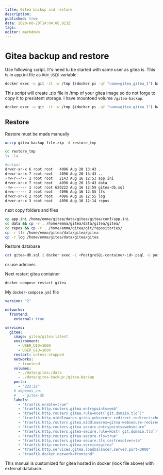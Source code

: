 ```yaml
---
title: Gitea backup and restore
description: 
published: true
date: 2020-08-20T14:04:08.913Z
tags: 
editor: markdown
---
```


# Gitea backup and restore

Use following script. It's need tu be started with same user as gitea is. This is in app.ini file as `RUN_USER` variable.

```bash
docker exec -u git -it -w /tmp $(docker ps -qf "name=gitea_gitea_1") bash -c '/app/gitea/gitea dump -c /data/gitea/conf/app.ini'
```

This script will create .zip file in /tmp of your gitea image so do not forge to copy it to presistent storage. I have mountoed volume `/gitea-backup`.

```bash
docker exec -u git -it -w /tmp $(docker ps -qf "name=gitea_gitea_1") bash -c 'cp /tmp/* /gitea-backup'
```

## Restore

Restore must be made manually 

```bash
unzip gitea-backup-file.zip -d restore_tmp
```

```bash
cd restore_tmp
ls -la

#output
drwxr-xr-x 6 root root   4096 Aug 20 13:43 .
drwxr-xr-x 7 root root   4096 Aug 20 13:43 ..
-rw-r--r-- 1 root root   2143 Aug 16 12:53 app.ini
drwxr-xr-x 7 root root   4096 Aug 20 13:43 data
-rw------- 1 root root 620222 Aug 16 12:59 gitea-db.sql
drwx------ 2 root root   4096 Aug 16 12:55 lfs
drwxr-xr-x 2 root root   4096 Aug 16 12:55 log
drwxr-xr-x 3 root root   4096 Aug 16 12:14 repos
```

next copy folders and files

```bash
cp app.ini /home/emma/gitea/data/gitea/gitea/conf/app.ini
cd data && cp -r . /home/emma/gitea/data/gitea/gitea/
cd repos && cp -r . /home/emma/gitea/git/repositories/
cp -r lfs /home/emma/gitea/data/gitea/gitea
cp -r log /home/emma/gitea/data/gitea/gitea
```

Restore database

```bash
cat gitea-db.sql | docker exec -i <PostgreSQL-container-id> psql -U postgres
```

or use adminer.

Next restart gitea container

```bash
docker-compose restart gitea
```

My `docker-compose.yml` file

```yaml
version: "2"

networks:
  frontend:
    external: true

services:
  gitea:
    image: gitea/gitea:latest
    environment:
      - USER_UID=1000
      - USER_GID=1000
    restart: unless-stopped
    networks:
      - frontend
    volumes:
      - ./data/gitea:/data
      - ./data/gitea-backup:/gitea-backup
    ports:
      - "222:22"
    # depends_on:
    #   - gitea-db
    labels:
      - "traefik.enable=true"
      - "traefik.http.routers.gitea.entrypoints=web"
      - "traefik.http.routers.gitea.rule=Host(`git.domain.tld`)"
      - "traefik.http.middlewares.gitea-websecure-redirect.redirectscheme.scheme=https"
      - "traefik.http.routers.gitea.middlewares=gitea-websecure-redirect"
      - "traefik.http.routers.gitea-secure.entrypoints=websecure"
      - "traefik.http.routers.gitea-secure.rule=Host(`git.domain.tld`)"
      - "traefik.http.routers.gitea-secure.tls=true"
      - "traefik.http.routers.gitea-secure.tls.certresolver=le"
      - "traefik.http.routers.gitea.service=gitea"
      - "traefik.http.services.gitea.loadbalancer.server.port=3000"
      - "traefik.docker.network=frontend"
```

This manual is customized for gitea hosted in docker (look file above) with external database. 

